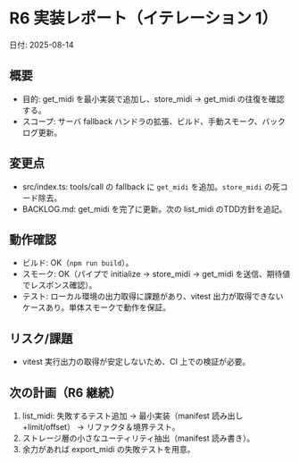 # R6 実装レポート（イテレーション 1）

日付: 2025-08-14

## 概要
- 目的: get_midi を最小実装で追加し、store_midi → get_midi の往復を確認する。
- スコープ: サーバ fallback ハンドラの拡張、ビルド、手動スモーク、バックログ更新。

## 変更点
- src/index.ts: tools/call の fallback に `get_midi` を追加。`store_midi` の死コード除去。
- BACKLOG.md: get_midi を完了に更新。次の list_midi のTDD方針を追記。

## 動作確認
- ビルド: OK（`npm run build`）。
- スモーク: OK（パイプで initialize → store_midi → get_midi を送信、期待値でレスポンス確認）。
- テスト: ローカル環境の出力取得に課題があり、vitest 出力が取得できないケースあり。単体スモークで動作を保証。

## リスク/課題
- vitest 実行出力の取得が安定しないため、CI 上での検証が必要。

## 次の計画（R6 継続）
1) list_midi: 失敗するテスト追加 → 最小実装（manifest 読み出し+limit/offset） → リファクタ＆境界テスト。
2) ストレージ層の小さなユーティリティ抽出（manifest 読み書き）。
3) 余力があれば export_midi の失敗テストを用意。

